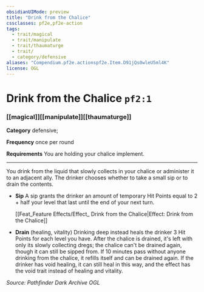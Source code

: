 ```yaml
---
obsidianUIMode: preview
title: "Drink from the Chalice"
cssclasses: pf2e,pf2e-action
tags:
  - trait/magical
  - trait/manipulate
  - trait/thaumaturge
  - trait/
  - category/defensive
aliases: "Compendium.pf2e.actionspf2e.Item.D91jQs0wleU5ml4K"
license: OGL
---
```

# Drink from the Chalice `pf2:1`

### [[magical]][[manipulate]][[thaumaturge]]

**Category** defensive; 




**Frequency** once per round

**Requirements** You are holding your chalice implement.

* * *

You drink from the liquid that slowly collects in your chalice or administer it to an adjacent ally. The drinker chooses whether to take a small sip or to drain the contents.

*   **Sip** A sip grants the drinker an amount of temporary Hit Points equal to 2 + half your level that last until the end of your next turn.
    
    [[Feat_Feature Effects/Effect_ Drink from the Chalice|Effect: Drink from the Chalice]]
    
*   **Drain** (healing, vitality) Drinking deep instead heals the drinker 3 Hit Points for each level you have. After the chalice is drained, it's left with only its slowly collecting dregs; the chalice can't be drained again, though it can still be sipped from. If 10 minutes pass without anyone drinking from the chalice, it refills itself and can be drained again. If the drinker has void healing, it can still heal in this way, and the effect has the void trait instead of healing and vitality.

*Source: Pathfinder Dark Archive*
*OGL*